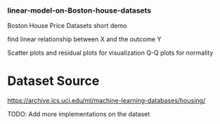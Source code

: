 ### linear-model-on-Boston-house-datasets
Boston House Price Datasets short demo

find linear relationship between X and the outcome Y

Scatter plots and residual plots for visualization
Q-Q plots for normality

# Dataset Source

https://archive.ics.uci.edu/ml/machine-learning-databases/housing/


TODO: Add more implementations on the dataset